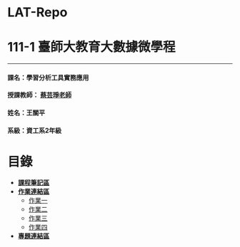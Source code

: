 # LAT-Repo

# 111-1 臺師大教育大數據微學程
***
 #### 課名：學習分析工具實務應用
 #### 授課教師： [蔡芸琤老師](https://github.com/pecu?tab=repositories)
 #### 姓名：王關平
 #### 系級：資工系2年級
 
# 目錄  

+ [**課程筆記區**]()
+ [**作業連結區**]()
    * [作業一](./hw1/hw1.ipynb)
    * [作業二](./hw2/hw2.ipynb)
    * [作業三](./hw3/main.ipynb)
    * [作業四](./hw4/index.js)
+ [**專題連結區**]()
